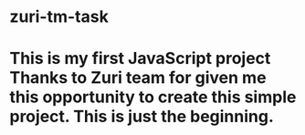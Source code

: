 # zuri-tm-task
<h1> This is my first JavaScript project 
Thanks to Zuri team for given me this opportunity to create this simple project. This is just the beginning.
